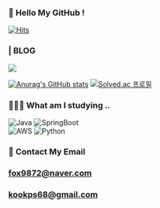 ### 👋 Hello My GitHub !
[![Hits](https://hits.seeyoufarm.com/api/count/incr/badge.svg?url=https%3A%2F%2Fgithub.com%2Fkyungmin1221&count_bg=%2379C83D&title_bg=%23555555&icon=&icon_color=%23E7E7E7&title=hits&edge_flat=false)](https://hits.seeyoufarm.com)

### | BLOG 
<a href="https://velog.io/@kyungmin" target="_blank"><img src="https://img.shields.io/badge/Velog-20C997?style=flat&logo=Velog&logoColor=white"/></a>



[![Anurag's GitHub stats](https://github-readme-stats.vercel.app/api?username=kyungmin1221)](https://github.com/kyungmin1221/github-readme-stats) [![Solved.ac
프로필](http://mazassumnida.wtf/api/v2/generate_badge?boj=kyungmin1221)](https://solved.ac/kyungmin1221)

### 🧑🏻‍💻 What am I studying ..

![Java](https://img.shields.io/badge/java-%23ED8B00.svg?style=for-the-badge&logo=openjdk&logoColor=white)
![SpringBoot](https://img.shields.io/badge/springboot-6DB33F?style=for-the-badge&logo=springboot&logoColor=white)   
![AWS](https://img.shields.io/badge/AWS-%23FF9900.svg?style=for-the-badge&logo=amazon-aws&logoColor=white)
![Python](https://img.shields.io/badge/python-3670A0?style=for-the-badge&logo=python&logoColor=ffdd54)



### 📩 Contact My Email
###  fox9872@naver.com
###  kookps68@gmail.com




